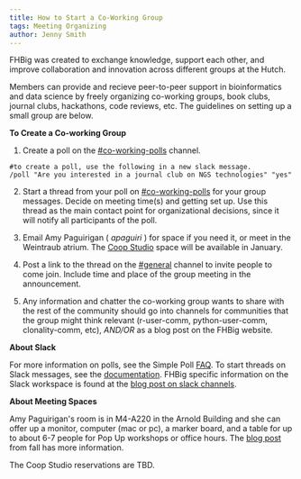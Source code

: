 ```yaml
---
title: How to Start a Co-Working Group
tags: Meeting Organizing
author: Jenny Smith
---
```


FHBig was created to exchange knowledge, support each other, and improve collaboration and innovation across different groups at the Hutch.

Members can  provide and recieve peer-to-peer support in bioinformatics and data science by freely organizing co-working groups, book clubs, journal clubs, hackathons, code reviews, etc. The guidelines on setting up a small group are below.

**To Create a Co-working Group**
1. Create a poll on the [#co-working-polls](https://fhbig.slack.com/messages/co-working-polls) channel.

```
#to create a poll, use the following in a new slack message.
/poll "Are you interested in a journal club on NGS technologies" "yes"
```

2. Start a thread from your poll on [#co-working-polls](https://fhbig.slack.com/messages/co-working-polls) for your group messages. Decide on meeting time(s) and getting set up. Use this thread as the main contact point for organizational decisions, since it will notify all participants of the poll.

3.  Email Amy Paguirigan ( *apaguiri* ) for space if you need it, or meet in the Weintraub atrium. The [Coop Studio](https://centernet.fredhutch.org/cn/u/bdsc.html) space will be available in January.

4.  Post a link to the thread on the [#general](https://fhbig.slack.com/messages/general)  channel to invite people to come join. Include time and place of the group meeting in the announcement.

5. Any information and chatter the co-working group wants to share with the rest of the community should go into channels for communities that the group might think relevant (r-user-comm, python-user-comm, clonality-comm, etc), *AND/OR* as a blog post on the FHBig website.

**About Slack**

For more information on polls, see the Simple Poll [FAQ](https://simplepoll.rocks/faq/). To start threads on Slack messages, see the [documentation](https://get.slack.help/hc/en-us/articles/115000769927-Message-and-file-threads). FHBig specific information on the Slack workspace is found at the [blog post on slack channels](https://fredhutch.github.io/FHBig/Three-Useful-Slack-Channels/).  

**About Meeting Spaces**

Amy Paguirigan's room is in M4-A220 in the Arnold Building and she can offer up a monitor, computer (mac or pc), a marker board, and a table for up to about 6-7 people for Pop Up workshops or office hours. The [blog post](https://fredhutch.github.io/FHBig/FallPopUps/) from fall has more information.

The Coop Studio reservations are TBD.

